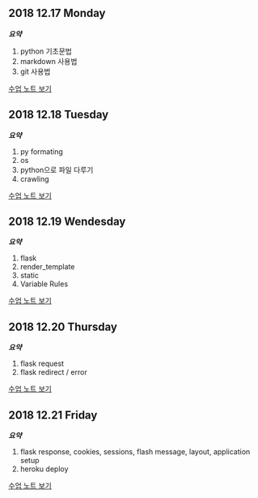 ## 2018 12.17 Monday

***요약***

1. python 기초문법
2. markdown 사용법
3. git 사용법

[수업 노트 보기](1217/README.md)

## 2018 12.18 Tuesday

***요약***

1. py formating
2. os
3. python으로 파일 다루기
4. crawling

[수업 노트 보기](1218/README.md)

## 2018 12.19 Wendesday

***요약***

1. flask
2. render_template
3. static
4. Variable Rules

[수업 노트 보기](1219/README.md)

## 2018 12.20 Thursday

***요약***

1. flask request
2. flask redirect / error

[수업 노트 보기](1220/README.md)

## 2018 12.21 Friday

***요약***

1. flask response, cookies, sessions, flash message, layout, application setup
2. heroku deploy

[수업 노트 보기](1221/README.md)

